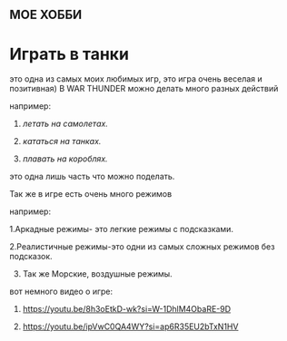 ## МОЕ ХОББИ    
# Играть в танки
это одна из самых моих любимых игр, это игра очень веселая и позитивная)
В WAR THUNDER можно делать много разных действий

например:

1. *летать на самолетах.*
 
2. *кататься на танках.*
   
3. *плавать на короблях.*

это одна лишь часть что можно поделать.

Так же в игре есть очень много режимов

например:

1.Аркадные режимы- это легкие режимы с подсказками.

2.Реалистичные режимы-это одни из самых сложных режимов без подсказок.

3. Так же Морские, воздушные  режимы.

вот немного видео о игре:

1. https://youtu.be/8h3oEtkD-wk?si=W-1DhlM4ObaRE-9D

2. https://youtu.be/ipVwC0QA4WY?si=ap6R35EU2bTxN1HV
 
